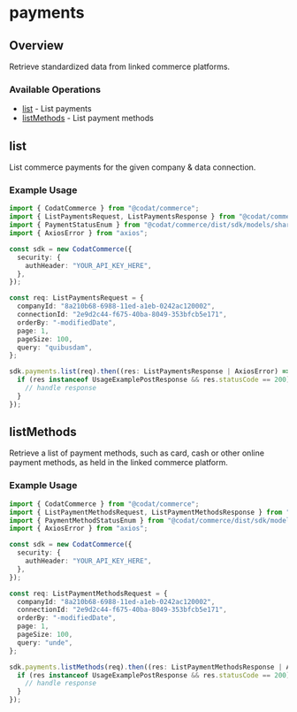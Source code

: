 # payments

## Overview

Retrieve standardized data from linked commerce platforms.

### Available Operations

* [list](#list) - List payments
* [listMethods](#listmethods) - List payment methods

## list

List commerce payments for the given company & data connection.

### Example Usage

```typescript
import { CodatCommerce } from "@codat/commerce";
import { ListPaymentsRequest, ListPaymentsResponse } from "@codat/commerce/dist/sdk/models/operations";
import { PaymentStatusEnum } from "@codat/commerce/dist/sdk/models/shared";
import { AxiosError } from "axios";

const sdk = new CodatCommerce({
  security: {
    authHeader: "YOUR_API_KEY_HERE",
  },
});

const req: ListPaymentsRequest = {
  companyId: "8a210b68-6988-11ed-a1eb-0242ac120002",
  connectionId: "2e9d2c44-f675-40ba-8049-353bfcb5e171",
  orderBy: "-modifiedDate",
  page: 1,
  pageSize: 100,
  query: "quibusdam",
};

sdk.payments.list(req).then((res: ListPaymentsResponse | AxiosError) => {
  if (res instanceof UsageExamplePostResponse && res.statusCode == 200) {
    // handle response
  }
});
```

## listMethods

Retrieve a list of payment methods, such as card, cash or other online payment methods, as held in the linked commerce platform.

### Example Usage

```typescript
import { CodatCommerce } from "@codat/commerce";
import { ListPaymentMethodsRequest, ListPaymentMethodsResponse } from "@codat/commerce/dist/sdk/models/operations";
import { PaymentMethodStatusEnum } from "@codat/commerce/dist/sdk/models/shared";
import { AxiosError } from "axios";

const sdk = new CodatCommerce({
  security: {
    authHeader: "YOUR_API_KEY_HERE",
  },
});

const req: ListPaymentMethodsRequest = {
  companyId: "8a210b68-6988-11ed-a1eb-0242ac120002",
  connectionId: "2e9d2c44-f675-40ba-8049-353bfcb5e171",
  orderBy: "-modifiedDate",
  page: 1,
  pageSize: 100,
  query: "unde",
};

sdk.payments.listMethods(req).then((res: ListPaymentMethodsResponse | AxiosError) => {
  if (res instanceof UsageExamplePostResponse && res.statusCode == 200) {
    // handle response
  }
});
```
